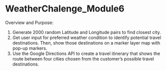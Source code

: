 # WeatherChalenge_Module6
Overview and Purpose:
1.	Generate 2000 random Latitude and Longitude pairs to find closest city.
2.	Get user input for preferred weather condition to identify potential travel destinations. Then, show those destinations on a marker layer map with pop-up markers.
3.	Use the Google Directions API to create a travel itinerary that shows the route between four cities chosen from the customer’s possible travel destinations.
